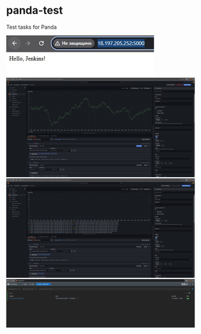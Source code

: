 # panda-test
Test tasks for Panda

![alt text](photo_5217703683851153083_x.jpg)
![alt text](photo_5217703683851153221_w.jpg)
![alt text](photo_5217703683851153228_w.jpg)
![alt text](photo_5217703683851153224_w.jpg)